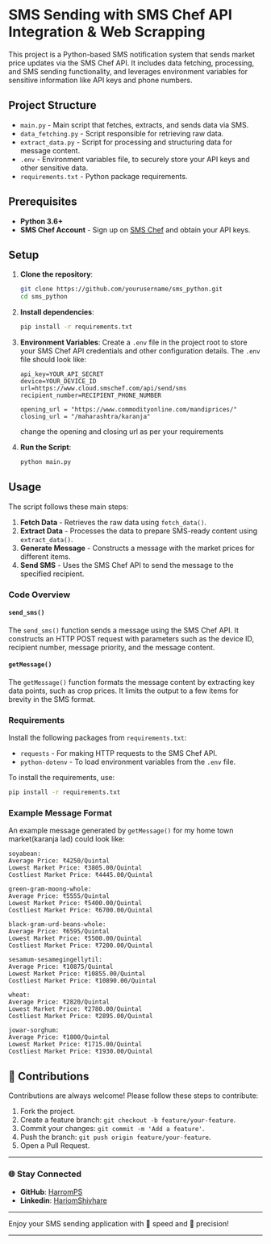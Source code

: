 
# SMS Sending with SMS Chef API Integration & Web Scrapping

This project is a Python-based SMS notification system that sends market price updates via the SMS Chef API. It includes data fetching, processing, and SMS sending functionality, and leverages environment variables for sensitive information like API keys and phone numbers.

## Project Structure

- `main.py` - Main script that fetches, extracts, and sends data via SMS.
- `data_fetching.py` - Script responsible for retrieving raw data.
- `extract_data.py` - Script for processing and structuring data for message content.
- `.env` - Environment variables file, to securely store your API keys and other sensitive data.
- `requirements.txt` - Python package requirements.

## Prerequisites

- **Python 3.6+**
- **SMS Chef Account** - Sign up on [SMS Chef](https://smschef.com) and obtain your API keys.

## Setup

1. **Clone the repository**:
   ```bash
   git clone https://github.com/yourusername/sms_python.git
   cd sms_python
   ```

2. **Install dependencies**:
   ```bash
   pip install -r requirements.txt
   ```

3. **Environment Variables**:
   Create a `.env` file in the project root to store your SMS Chef API credentials and other configuration details. The `.env` file should look like:

   ```plaintext
   api_key=YOUR_API_SECRET
   device=YOUR_DEVICE_ID
   url=https://www.cloud.smschef.com/api/send/sms
   recipient_number=RECIPIENT_PHONE_NUMBER

   opening_url = "https://www.commodityonline.com/mandiprices/"
   closing_url = "/maharashtra/karanja"
   ```

   change the opening and closing url as per your requirements

4. **Run the Script**:
   ```bash
   python main.py
   ```

## Usage

The script follows these main steps:

1. **Fetch Data** - Retrieves the raw data using `fetch_data()`.
2. **Extract Data** - Processes the data to prepare SMS-ready content using `extract_data()`.
3. **Generate Message** - Constructs a message with the market prices for different items.
4. **Send SMS** - Uses the SMS Chef API to send the message to the specified recipient.

### Code Overview

#### `send_sms()`

The `send_sms()` function sends a message using the SMS Chef API. It constructs an HTTP POST request with parameters such as the device ID, recipient number, message priority, and the message content.

#### `getMessage()`

The `getMessage()` function formats the message content by extracting key data points, such as crop prices. It limits the output to a few items for brevity in the SMS format.

### Requirements

Install the following packages from `requirements.txt`:

- `requests` - For making HTTP requests to the SMS Chef API.
- `python-dotenv` - To load environment variables from the `.env` file.

To install the requirements, use:
```bash
pip install -r requirements.txt
```

### Example Message Format

An example message generated by `getMessage()` for my home town market(karanja lad) could look like:

```plaintext
soyabean:
Average Price: ₹4250/Quintal
Lowest Market Price: ₹3805.00/Quintal
Costliest Market Price: ₹4445.00/Quintal

green-gram-moong-whole:
Average Price: ₹5555/Quintal
Lowest Market Price: ₹5400.00/Quintal
Costliest Market Price: ₹6700.00/Quintal

black-gram-urd-beans-whole:
Average Price: ₹6595/Quintal
Lowest Market Price: ₹5500.00/Quintal
Costliest Market Price: ₹7200.00/Quintal

sesamum-sesamegingellytil:
Average Price: ₹10875/Quintal
Lowest Market Price: ₹10855.00/Quintal
Costliest Market Price: ₹10890.00/Quintal

wheat:
Average Price: ₹2820/Quintal
Lowest Market Price: ₹2780.00/Quintal
Costliest Market Price: ₹2895.00/Quintal

jowar-sorghum:
Average Price: ₹1800/Quintal
Lowest Market Price: ₹1715.00/Quintal
Costliest Market Price: ₹1930.00/Quintal
```

## 🌟 Contributions

Contributions are always welcome! Please follow these steps to contribute:

1. Fork the project.
2. Create a feature branch: `git checkout -b feature/your-feature`.
3. Commit your changes: `git commit -m 'Add a feature'`.
4. Push the branch: `git push origin feature/your-feature`.
5. Open a Pull Request.

---

### 🌐 Stay Connected

- **GitHub**: [HarromPS](https://github.com/HarromPS/)
- **Linkedin**: [HariomShivhare](https://www.linkedin.com/in/hariom-shivhare-a32803290/)

---

Enjoy your SMS sending application with 🚀 speed and 🎯 precision!

---